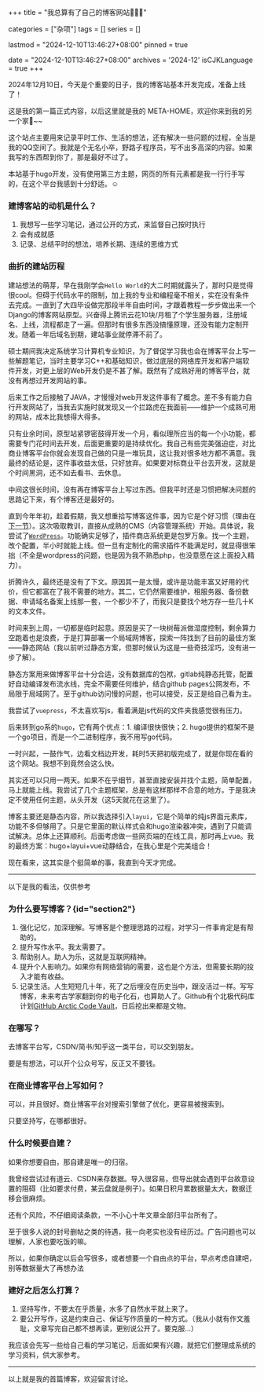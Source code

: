 +++
title = "我总算有了自己的博客网站🎉🎉🎉"

categories = ["杂项"]
tags = []
series = []

lastmod = "2024-12-10T13:46:27+08:00"
pinned = true

date = "2024-12-10T13:46:27+08:00"
archives = '2024-12'
isCJKLanguage = true
+++

2024年12月10日，今天是个重要的日子，我的博客站基本开发完成，准备上线了！

这是我的第一篇正式内容，以后这里就是我的 META-HOME，欢迎你来到我的另一个家🏡~~

这个站点主要用来记录平时工作、生活的想法，还有解决一些问题的过程，全当是我的QQ空间了。我就是个无名小卒，野路子程序员，写不出多高深的内容。如果我写的东西帮到你了，那是最好不过了。

本站基于hugo开发，没有使用第三方主题，网页的所有元素都是我一行行手写的，在这个平台我感到十分舒适。☺️

### 建博客站的动机是什么？

1. 我想写一些学习笔记，通过公开的方式，来监督自己按时执行 
2. 会有成就感 
3. 记录、总结平时的想法，培养长期、连续的思维方式 


### 曲折的建站历程

建站想法的萌芽，早在我刚学会`Hello World`的大二时期就露头了，那时只是觉得很cool。但碍于代码水平的限制，加上我的专业和编程毫不相关，实在没有条件去完成。一直到了大四毕设做完那段半年自由时间，才跟着教程一步步做出来一个Django的博客网站原型。兴奋得上腾讯云花10块/月租了个学生服务器，注册域名、上线，流程都走了一遍。但那时有很多东西没搞懂原理，还没有能力定制开发。随着一年后域名到期，建站事业就停滞不前了。

硕士期间我决定系统学习计算机专业知识，为了督促学习我也会在博客平台上写一些解题笔记，当时主要学习C++和基础知识，做过底层的网络库开发和客户端软件开发，对更上层的Web开发仍是不甚了解。既然有了成熟好用的博客平台，就没有再想过开发网站的事。

后来工作之后接触了JAVA，才慢慢对web开发这件事有了概念。差不多有能力自行开发网站了，当我去实施时就发现又一个拦路虎在我面前——维护一个成熟可用的网站，成本比我想得大得多。

只有业余时间，原型站紧锣密鼓得开发一个月，看似理所应当的每一个小功能，都需要专门花时间去开发，后面更重要的是持续优化。我自己有些完美强迫症，对比商业博客平台你就会发现自己做的只是一堆玩具，这让我对很多地方都不满意。我最终的结论是，这件事收益太低，只好放弃。如果要对标商业平台去开发，这就是个时间黑洞，还不如去看书、去休息。

中间这很长时间，没有再在博客平台上写过东西。但我平时还是习惯把解决问题的思路记下来，有个博客还是最好的。

直到今年年初，趁着假期，我又想重拾写博客这件事，因为它是个好习惯（理由在[下一节](#section2)）。这次吸取教训，直接从成熟的CMS（内容管理系统）开始。具体说，我尝试了[`WordPress`](https://cn.wordpress.org/)。功能确实足够了，插件商店系统更是包罗万象。找一个主题，改个配置，半小时就能上线。但一旦有定制化的需求插件不能满足时，就显得很笨拙（不全是wordpress的问题，也是因为我不熟悉php，也没意愿在这上面投入精力）。

折腾许久，最终还是没有了下文。原因其一是太慢，或许是功能丰富又好用的代价，但它都富在了我不需要的地方。其二，它仍然需要维护，租服务器、备份数据、申请域名备案上线那一套，一个都少不了，而我只是要找个地方存一些几十K的文本文件。

时间来到上周，一切都是临时起意。原因是买了一块树莓派做湿度控制，剩余算力空跑着也是浪费，于是打算部署一个局域网博客，探索一阵找到了目前的最佳方案——静态网站（我以前听过静态方案，但那时候认为这是一些奇技淫巧，没有进一步了解）。

静态方案用来做博客平台十分合适，没有数据库的包袱，gitlab纯静态托管，配置好自动编译发布流水线，完全不需要任何维护，结合github pages公网发布，不局限于局域网了。至于github访问慢的问题，也可以接受，反正是给自己看为主。

我尝试了`vuepress`，不太喜欢写js，看着满是js代码的文件夹我感觉很有压力。

后来转到go系的`hugo`，它有两个优点：1. 编译很快很快；2. hugo提供的框架不是一个go项目，而是一个二进制程序，我不用写go代码。

一时兴起，一鼓作气，边看文档边开发，耗时5天把初版完成了，就是你现在看的这个网站。我想不到竟然会这么快。

其实还可以只用一两天。如果不在乎细节，甚至直接安装并找个主题，简单配置，马上就能上线。我尝试了几个主题框架，总是有这样那样不合意的地方。于是我决定不使用任何主题，从头开发（这5天就花在这里了）。

博客主要还是静态内容，所以我选择引入`layui`，它是个简单的纯js界面元素库，功能不多但够用了。只是它里面的默认样式会和hugo渲染器冲突，遇到了只能调试解决。总体上还算顺利。后面考虑做一些网页端的在线工具，那时再上vue。我的最终方案：hugo+layui+vue动静结合，在我心里是个完美组合！

现在看来，这其实是个挺简单的事，我直到今天才完成。

---
以下是我的看法，仅供参考

###  为什么要写博客？{id="section2"}

1. 强化记忆，加深理解。写博客是个整理思路的过程，对学习一件事肯定是有帮助的。
2. 提升写作水平。我太需要了。
3. 帮助别人。助人为乐，这就是互联网精神。
4. 提升个人影响力。如果你有网络营销的需要，这也是个方法，但需要长期的投入才能有收益。
5. 记录生活。人生短短几十年，死了之后埋没在历史当中，跟没活过一样。写写博客，未来考古学家翻到你的电子化石，也算助人了。Github有个北极代码库计划[GitHub Arctic Code Vault](https://archiveprogram.github.com/arctic-vault/)，日后挖出来都是文物。

### 在哪写？

去博客平台写，CSDN/简书/知乎这一类平台，可以交到朋友。

要是有想法，可以开个公众号写，反正又不要钱。

### 在商业博客平台上写如何？

可以，并且很好。商业博客平台对搜索引擎做了优化，更容易被搜索到。

只要坚持写，在哪都很好。

### 什么时候要自建？

如果你想要自由，那自建是唯一的归宿。

我曾经尝试过有道云、CSDN来存数据。导入很容易，但导出就会遇到平台故意设置的阻碍（比如要求付费，某云盘就是例子）。如果日积月累数据量太大，数据迁移会很麻烦。

还有个风险，不仔细阅读条款，一不小心十年文章全部归平台所有了。

至于很多人说的封号删帖之类的待遇，我一向老实也没有经历过。广告问题也可以理解，人家也要吃饭的嘛。

所以，如果你确定以后会写很多，或者想要一个自由点的平台，早点考虑自建吧，别等数据量大了再想办法

### 建好之后怎么打算？

1. 坚持写作，不要太在乎质量，水多了自然水平就上来了。
2. 要公开写作，这是约束自己、保证写作质量的一种方式。（我从小就有作文羞耻，文章写完自己都不想再读，更别说公开了。要克服...）

我应该会先写一些给自己看的学习笔记，后面如果有兴趣，就把它们整理成系统的学习资料，供大家参考。

---

以上就是我的首篇博客，欢迎留言讨论。

